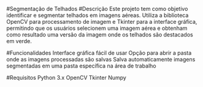   #Segmentação de Telhados
  #Descrição
Este projeto tem como objetivo identificar e segmentar telhados em imagens aéreas. Utiliza a biblioteca OpenCV para processamento de imagem e Tkinter para a interface gráfica, permitindo que os usuários selecionem uma imagem aérea e obtenham como resultado uma versão da imagem onde os telhados são destacados em verde.

  #Funcionalidades
Interface gráfica fácil de usar
Opção para abrir a pasta onde as imagens processadas são salvas
Salva automaticamente imagens segmentadas em uma pasta específica na área de trabalho

  #Requisitos
Python 3.x
OpenCV
Tkinter
Numpy
